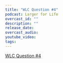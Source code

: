 ```yaml
---
title: "WLC Question #4"
podcast: Larger for Life
overcast_id: ""
description: ""
release_date: 
overcast_audio: 
youtube_video: 
tags:
---
```

[WLC Question #4](https://largerforlife.podbean.com/e/wlc-question-4/)